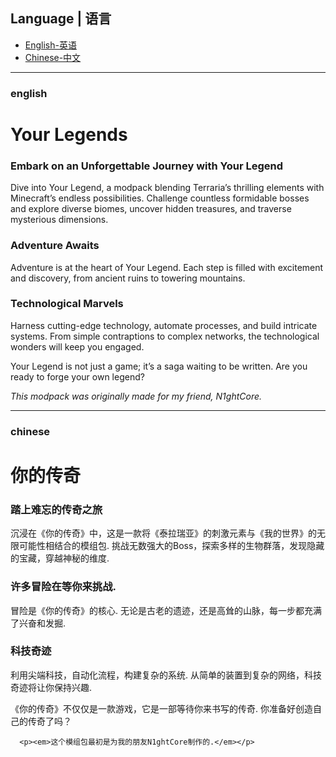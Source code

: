 ## Language | 语言

 - [English-英语](#english)
 - [Chinese-中文](#chinese)

---
### english

<h1>Your Legends</h1>
<h3>Embark on an Unforgettable Journey with Your Legend</h3>

Dive into Your Legend, a modpack blending Terraria’s thrilling elements with Minecraft’s endless possibilities. Challenge countless formidable bosses and explore diverse biomes, uncover hidden treasures, and traverse mysterious dimensions.

<h3>Adventure Awaits</h3>

Adventure is at the heart of Your Legend. Each step is filled with excitement and discovery, from ancient ruins to towering mountains.

<h3>Technological Marvels</h3>

Harness cutting-edge technology, automate processes, and build intricate systems. From simple contraptions to complex networks, the technological wonders will keep you engaged.

Your Legend is not just a game; it’s a saga waiting to be written. Are you ready to forge your own legend?

 

   <p><em>This modpack was originally made for my friend, N1ghtCore.</em></p>

 
---

### chinese

<h1>你的传奇</h1>
<h3>踏上难忘的传奇之旅</h3>

沉浸在《你的传奇》中，这是一款将《泰拉瑞亚》的刺激元素与《我的世界》的无限可能性相结合的模组包. 挑战无数强大的Boss，探索多样的生物群落，发现隐藏的宝藏，穿越神秘的维度.

<h3>许多冒险在等你来挑战.</h3>

冒险是《你的传奇》的核心. 无论是古老的遗迹，还是高耸的山脉，每一步都充满了兴奋和发掘.

<h3>科技奇迹</h3>

利用尖端科技，自动化流程，构建复杂的系统. 从简单的装置到复杂的网络，科技奇迹将让你保持兴趣.

《你的传奇》不仅仅是一款游戏，它是一部等待你来书写的传奇. 你准备好创造自己的传奇了吗？

      <p><em>这个模组包最初是为我的朋友N1ghtCore制作的.</em></p>

